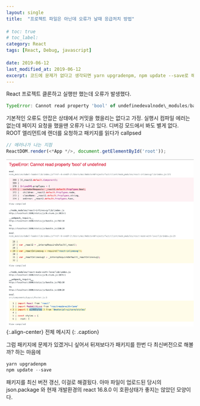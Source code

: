 ```yaml
---
layout:	single
title:	"프로젝트 파일은 아닌데 오류가 날때 응급처치 방법"

# toc: true
# toc_label:
category: React
tags: [React, Debug, javascript]

date: 2019-06-12
last_modified_at: 2019-06-12
excerpt: 코드에 문제가 없다고 생각되면 yarn upgradenpm, npm update --save로 해결
---
```

React 프로젝트 클론하고 실행만 했는데 오류가 발생했다.

```js
TypeError: Cannot read property 'bool' of undefinedevalnode\_modules/babel-loader/lib/index.js??ref--6-oneOf-2!/Users/mac/WebstormProjects/Twit/client/node\_modules/react-inlinesvg/lib/index.js:371 368 | }(\_react2.default.Component); 369 | 370 | InlineSVG.propTypes = {> 371 | cacheGetRequests: \_react2.default.PropTypes.bool, 372 | children: \_react2.default.PropTypes.node, 373 | className: \_react2.default.PropTypes.string, 374 | onError: \_react2.default.PropTypes.func
```

기본적인 오류도 안잡은 상태에서 커밋을 했을리는 없다고 가정. 실행시 컴파일 에러는 없는데 페이지 요청을 했을땐 오류가 나고 있다. 디버깅 모드에서 봐도 별게 없다. ROOT 엘리먼트에 렌더를 요청하고 패키지를 읽다가 callpsed

```js
// 에러나가 나는 지점
ReactDOM.render(<*App */>, document.getElementById('root'));
```

![](/img/1*QxbimjGplkXk2aMl3s6vtg.png){:.align-center}
전체 메시지
{: .caption}

그럼 패키지에 문제가 있겠거니 싶어서 뒤져보다가 패키지를 한번 다 최신버전으로 해볼까? 하는 마음에

```js
yarn upgradenpm 
npm update --save
```
패키지를 최신 버전 갱신, 이걸로 해결됬다. 
아마 파일이 업로드된 당시의 json.package 와 현재 개발환경의 react 16.8.0 이 호환상태가 좋지는 않았던 모양이다.
